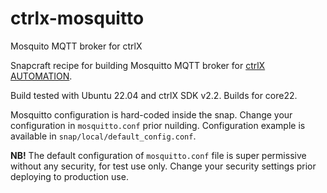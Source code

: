 # ctrlx-mosquitto
Mosquito MQTT broker for ctrlX

Snapcraft recipe for building Mosquitto MQTT broker for [ctrlX AUTOMATION](https://apps.boschrexroth.com/microsites/ctrlx-automation/en/).

Build tested with Ubuntu 22.04 and ctrlX SDK v2.2. Builds for core22.

Mosquitto configuration is hard-coded inside the snap. Change your configuration in `mosquitto.conf` prior nuilding. Configuration example is available in `snap/local/default_config.conf`.

**NB!** The default configuration of `mosquitto.conf` file is super permissive without any security, for test use only. Change your security settings prior deploying to production use.
